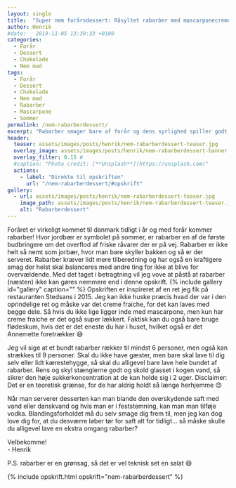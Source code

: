 ```yaml
---
layout: single
title:  "Super nem forårsdessert: Råsyltet rabarber med mascarponecreme og chokolade"
author: Henrik
#date:   2019-11-05 13:39:33 +0100
categories:  
  - Forår 
  - Dessert
  - Chokolade  
  - Nem mad
tags: 
  - Forår 
  - Dessert
  - Chokolade  
  - Nem mad
  - Rabarber
  - Mascarpone
  - Sommer
permalink: /nem-rabarberdessert/
excerpt: "Rabarber smager bare af forår og dens syrlighed spiller godt op imod den fede mascarpone creme og den mørke chokolade."
header:
  teaser: assets/images/posts/henrik/nem-rabarberdessert-teaser.jpg
  overlay_image: assets/images/posts/henrik/nem-rabarberdessert-banner.jpg
  overlay_filter: 0.15 # 
  #caption: "Photo credit: [**Unsplash**](https://unsplash.com)"
  actions:
    - label: "Direkte til opskriften"
      url: "/nem-rabarberdessert/#opskrift"
gallery:
  - url: assets/images/posts/henrik/nem-rabarberdessert-teaser.jpg
    image_path: assets/images/posts/henrik/nem-rabarberdessert-teaser.jpg
    alt: "Rabarberdessert" 
---
```

Foråret er virkeligt kommet til danmark tidligt i år og med forår kommer rabarber! Hvor jordbær er symbolet på sommer, er rabarber en af de første budbringere om det overflod af friske råvarer der er på vej. Rabarber er ikke helt så nemt som jorbær, hvor man bare skyller bakken og så er der serveret. Rabarber kræver lidt mere tilberedning og har også en kraftigere smag der helst skal balanceres med andre ting for ikke at blive for overvældende. Med det taget i betragtning vil jeg vove at påstå at rabarber (næsten) ikke kan gøres nemmere end i denne opskrift. 
{% include gallery id="gallery"  caption="" %}
Opskriften er inspireret af en ret jeg fik på restauranten Stedsans i 2015. Jeg kan ikke huske præcis hvad der var i den oprindelige ret og måske var det creme fraiche, for det kan laves med begge dele. Så hvis du ikke lige ligger inde med mascarpone, men kun har creme fraiche er det også super lækkert. Faktisk kan du også bare bruge flødeskum, hvis det er det eneste du har i huset, hvilket også er det Annemette foretrækker :smile:

Jeg vil sige at et bundt rabarber rækker til mindst 6 personer, men også kan strækkes til 9 personer. Skal du ikke have gæster, men bare skal lave til dig selv eller lidt kærestehygge, så skal du alligevel bare lave hele bundet af rabarber. Rens og skyl stænglerne godt og skold glasset i kogen vand, så sikrer den høje sukkerkoncentration at de kan holde sig i 2 uger. Disclaimer: Det er en teoretisk grænse, for de har aldrig holdt så længe herhjemme :blush:

Når man serverer desserten kan man blande den overskydende saft med vand eller danskvand og hvis man er i feststemning, kan man man tilføje vodka. Blandingsforholdet må du selv smage dig frem til, men jeg kan dog love dig for, at du desværre løber tør for saft alt for tidligt... så måske skulle du alligevel lave en ekstra omgang rabarber?

Velbekomme!  
\- Henrik 

P.S. rabarber er en grønsag, så det er vel teknisk set en salat :smile:

{% include opskrift.html opskrift="nem-rabarberdessert" %}


[briocheburgerboller]: /Briocheburgerboller-med-Tangzhong/
[valdemarsro-fiskeburger]: https://www.valdemarsro.dk/fiskeburger-med-krydderurte-dressing/
[instragram2]: https://www.instagram.com/dejogmig/